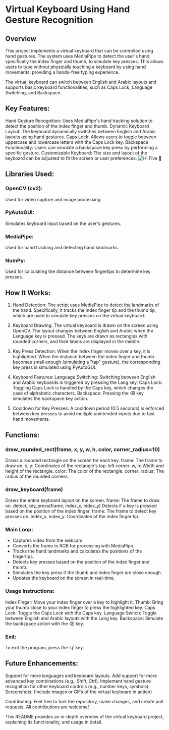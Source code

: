 # Virtual Keyboard Using Hand Gesture Recognition
## Overview
This project implements a virtual keyboard that can be controlled using hand gestures. The system uses MediaPipe to detect the user's hand, specifically the index finger and thumb, to simulate key presses. This allows users to type without physically touching a keyboard by using hand movements, providing a hands-free typing experience.

The virtual keyboard can switch between English and Arabic layouts and supports basic keyboard functionalities, such as Caps Lock, Language Switching, and Backspace.

## Key Features:
Hand Gesture Recognition: Uses MediaPipe's hand tracking solution to detect the position of the index finger and thumb.
Dynamic Keyboard Layout: The keyboard dynamically switches between English and Arabic layouts using hand gestures.
Caps Lock: Allows users to toggle between uppercase and lowercase letters with the Caps Lock key.
Backspace Functionality: Users can simulate a backspace key press by performing a specific gesture.
Customizable Keyboard: The size and layout of the keyboard can be adjusted to fit the screen or user preferences.
![Hi Five 👋](https://drive.google.com/uc?export=view&id=1dJDthxIwhfBpaRmGPFpAfzGfyk7htRJU)
## Libraries Used:
### OpenCV (cv2): 
Used for video capture and image processing.
### PyAutoGUI: 
Simulates keyboard input based on the user's gestures.
### MediaPipe: 
Used for hand tracking and detecting hand landmarks.
### NumPy: 
Used for calculating the distance between fingertips to determine key presses.

## How It Works:
1. Hand Detection:
The script uses MediaPipe to detect the landmarks of the hand. Specifically, it tracks the index finger tip and the thumb tip, which are used to simulate key presses on the virtual keyboard.

2. Keyboard Drawing:
The virtual keyboard is drawn on the screen using OpenCV. The layout changes between English and Arabic when the Language key is pressed. The keys are drawn as rectangles with rounded corners, and their labels are displayed in the middle.

3. Key Press Detection:
When the index finger moves over a key, it is highlighted. When the distance between the index finger and thumb becomes small enough (simulating a "tap" gesture), the corresponding key press is simulated using PyAutoGUI.

4. Keyboard Features:
Language Switching: Switching between English and Arabic keyboards is triggered by pressing the Lang key.
Caps Lock: Toggling Caps Lock is handled by the Caps key, which changes the case of alphabetic characters.
Backspace: Pressing the ⌫ key simulates the backspace key action.
5. Cooldown for Key Presses:
A cooldown period (0.5 seconds) is enforced between key presses to avoid multiple unintended inputs due to fast hand movements.

## Functions:
### draw_rounded_rect(frame, x, y, w, h, color, corner_radius=10)
Draws a rounded rectangle on the screen for each key.
frame: The frame to draw on.
x, y: Coordinates of the rectangle's top-left corner.
w, h: Width and height of the rectangle.
color: The color of the rectangle.
corner_radius: The radius of the rounded corners.

### draw_keyboard(frame)
Draws the entire keyboard layout on the screen.
frame: The frame to draw on.
detect_key_press(frame, index_x, index_y)
Detects if a key is pressed based on the position of the index finger.
frame: The frame to detect key presses on.
index_x, index_y: Coordinates of the index finger tip.

### Main Loop:
- Captures video from the webcam.
- Converts the frame to RGB for processing with MediaPipe.
- Tracks the hand landmarks and calculates the positions of the fingertips.
- Detects key presses based on the position of the index finger and thumb.
- Simulates the key press if the thumb and index finger are close enough.
- Updates the keyboard on the screen in real-time.
  
### Usage Instructions:
Index Finger: Move your index finger over a key to highlight it.
Thumb: Bring your thumb close to your index finger to press the highlighted key.
Caps Lock: Toggle the Caps Lock with the Caps key.
Language Switch: Toggle between English and Arabic layouts with the Lang key.
Backspace: Simulate the backspace action with the ⌫ key.

### Exit:
To exit the program, press the 'q' key.

## Future Enhancements:
Support for more languages and keyboard layouts.
Add support for more advanced key combinations (e.g., Shift, Ctrl).
Implement hand gesture recognition for other keyboard controls (e.g., number keys, symbols).
Screenshots:
(Include images or GIFs of the virtual keyboard in action)

Contributing:
Feel free to fork the repository, make changes, and create pull requests. All contributions are welcome!

This README provides an in-depth overview of the virtual keyboard project, explaining its functionality, and usage in detail.

